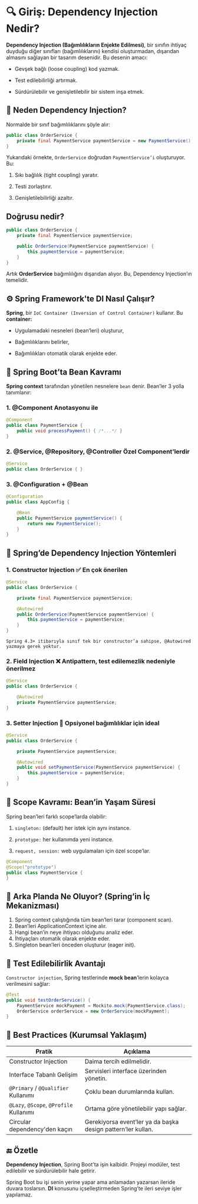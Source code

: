 # 🔍 Giriş: Dependency Injection Nedir?

__Dependency Injection (Bağımlılıkların Enjekte Edilmesi)__, bir sınıfın ihtiyaç duyduğu diğer sınıfları (bağımlılıklarını) kendisi oluşturmadan, dışarıdan almasını sağlayan bir tasarım desenidir. Bu desenin amacı:

- Gevşek bağlı (loose coupling) kod yazmak.

- Test edilebilirliği artırmak.

- Sürdürülebilir ve genişletilebilir bir sistem inşa etmek.

## 🎯 Neden Dependency Injection?

Normalde bir sınıf bağımlılıklarını şöyle alır:

```java
public class OrderService {
    private final PaymentService paymentService = new PaymentService();
}
```

Yukarıdaki örnekte, `OrderService` doğrudan `PaymentService’i` oluşturuyor. Bu:

1. Sıkı bağlılık (tight coupling) yaratır.

2. Testi zorlaştırır.

3. Genişletilebilirliği azaltır.

## Doğrusu nedir?

```java
public class OrderService {
    private final PaymentService paymentService;

    public OrderService(PaymentService paymentService) {
        this.paymentService = paymentService;
    }
}
```

Artık __OrderService__ bağımlılığını dışarıdan alıyor. Bu, Dependency Injection’ın temelidir.

## ⚙️ Spring Framework'te DI Nasıl Çalışır?

__Spring__, bir `IoC Container (Inversion of Control Container)` kullanır. Bu __container:__

- Uygulamadaki nesneleri (bean’leri) oluşturur,

- Bağımlılıklarını belirler,

- Bağımlılıkları otomatik olarak enjekte eder.

## 🧱 Spring Boot’ta Bean Kavramı

__Spring context__ tarafından yönetilen nesnelere `bean` denir. Bean’ler 3 yolla tanımlanır:

### 1. @Component Anotasyonu ile

```java
@Component
public class PaymentService {
    public void processPayment() { /*...*/ }
}
```

### 2. @Service, @Repository, @Controller Özel Component’lerdir

```java
@Service
public class OrderService { }
```

### 3. @Configuration + @Bean

```java
@Configuration
public class AppConfig {

    @Bean
    public PaymentService paymentService() {
        return new PaymentService();
    }
}
```

## 💉 Spring’de Dependency Injection Yöntemleri

### 1. Constructor Injection ✅ En çok önerilen

```java
@Service
public class OrderService {

    private final PaymentService paymentService;

    @Autowired
    public OrderService(PaymentService paymentService) {
        this.paymentService = paymentService;
    }
}
```

```
Spring 4.3+ itibarıyla sınıf tek bir constructor’a sahipse, @Autowired yazmaya gerek yoktur.
```

### 2. Field Injection ❌ Antipattern, test edilemezlik nedeniyle önerilmez

```java
@Service
public class OrderService {

    @Autowired
    private PaymentService paymentService;
}
```

### 3. Setter Injection 🔄 Opsiyonel bağımlılıklar için ideal

```java
@Service
public class OrderService {

    private PaymentService paymentService;

    @Autowired
    public void setPaymentService(PaymentService paymentService) {
        this.paymentService = paymentService;
    }
}
```

## 🔄 Scope Kavramı: Bean’in Yaşam Süresi

Spring bean’leri farklı scope’larda olabilir:

1. `singleton:` (default) her istek için aynı instance.

2. `prototype:` her kullanımda yeni instance.

3. `request, session:` web uygulamaları için özel scope’lar.

```java
@Component
@Scope("prototype")
public class PaymentService {
}
```

## 🧠 Arka Planda Ne Oluyor? (Spring’in İç Mekanizması)

1. Spring context çalıştığında tüm bean’leri tarar (component scan).
2. Bean’leri ApplicationContext içine alır.
3. Hangi bean’in neye ihtiyacı olduğunu analiz eder.
4. İhtiyaçları otomatik olarak enjekte eder.
5. Singleton bean’leri önceden oluşturur (eager init).

## 🧪 Test Edilebilirlik Avantajı

`Constructor injection`, Spring testlerinde __mock bean__’lerin kolayca verilmesini sağlar:

```java
@Test
public void testOrderService() {
    PaymentService mockPayment = Mockito.mock(PaymentService.class);
    OrderService orderService = new OrderService(mockPayment);
}
```

## 🧭 Best Practices (Kurumsal Yaklaşım)

| Pratik                                  | Açıklama                                                     |
| --------------------------------------- | ------------------------------------------------------------ |
| Constructor Injection                   | Daima tercih edilmelidir.                                    |
| Interface Tabanlı Gelişim               | Servisleri interface üzerinden yönetin.                      |
| `@Primary` / `@Qualifier` Kullanımı     | Çoklu bean durumlarında kullan.                              |
| `@Lazy`, `@Scope`, `@Profile` Kullanımı | Ortama göre yönetilebilir yapı sağlar.                       |
| Circular dependency'den kaçın           | Gerekiyorsa event’ler ya da başka design pattern’ler kullan. |


## 🔚 Özetle

__Dependency Injection__, Spring Boot’ta işin kalbidir. Projeyi modüler, test edilebilir ve sürdürülebilir hale getirir.

Spring Boot bu işi senin yerine yapar ama anlamadan yazarsan ileride duvara toslarsın. __DI__ konusunu içselleştirmeden Spring’te ileri seviye işler yapılamaz.

